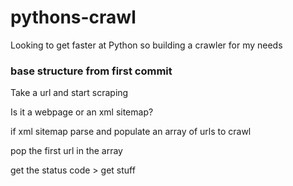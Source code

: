 # pythons-crawl

Looking to get faster at Python so building a crawler for my needs

### base structure from first commit

Take a url and start scraping

Is it a webpage or an xml sitemap?

if xml sitemap parse and populate an array of urls to crawl

pop the first url in the array 

get the status code > get stuff
